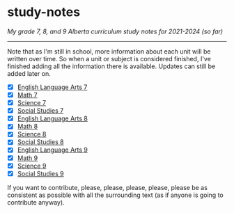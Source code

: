# study-notes

*My grade 7, 8, and 9 Alberta curriculum study notes for 2021-2024 (so far)*

---

Note that as I'm still in school, more information about each unit will be written over time. So when a unit or subject is considered finished, I've finished adding all the information there is available. Updates can still be added later on.

+ [x] [English Language Arts 7](grade-7/english.md)
+ [x] [Math 7](grade-7/math.md)
+ [x] [Science 7](grade-7/science.md)
+ [x] [Social Studies 7](grade-7/social.md)
+ [x] [English Language Arts 8](grade-8/english.md)
+ [x] [Math 8](grade-8/math.md)
+ [x] [Science 8](grade-8/science.md)
+ [x] [Social Studies 8](grade-8/social.md)
+ [x] [English Language Arts 9](grade-9/english.md)
+ [x] [Math 9](grade-9/math.md)
+ [x] [Science 9](grade-9/science.md)
+ [x] [Social Studies 9](grade-9/social.md)

If you want to contribute, please, please, please, please, please be as consistent as possible with all the surrounding text (as if anyone is going to contribute anyway).
